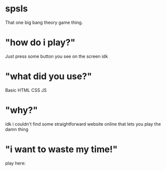 # spsls
That one big bang theory game thing.

# "how do i play?"
Just press some button you see on the screen idk

# "what did you use?"
Basic HTML CSS JS

# "why?"
idk i couldn't find some straightforward website online that lets you play the damn thing

# "i want to waste my time!"
play here: 
